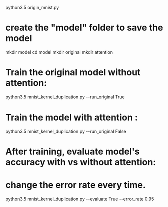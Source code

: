 python3.5 origin_mnist.py

# create the "model" folder to save the model
mkdir model
cd model
mkdir original
mkdir attention

# Train the original model without attention: 
python3.5 mnist_kernel_duplication.py --run_original True

# Train the model with attention : 
python3.5 mnist_kernel_duplication.py --run_original False

# After training, evaluate model's accuracy with vs without attention: 
# change the error rate every time.

python3.5 mnist_kernel_duplication.py --evaluate True --error_rate 0.95


